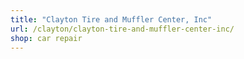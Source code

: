 ```yaml
---
title: "Clayton Tire and Muffler Center, Inc"
url: /clayton/clayton-tire-and-muffler-center-inc/
shop: car repair
---
```

